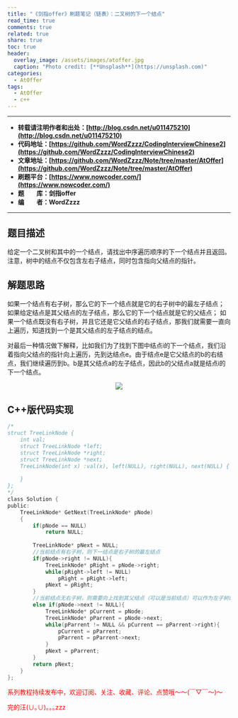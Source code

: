```yaml
---
title: "《剑指offer》刷题笔记（链表）：二叉树的下一个结点"
read_time: true
comments: true
related: true
share: true
toc: true
header:
  overlay_image: /assets/images/atoffer.jpg
  caption: "Photo credit: [**Unsplash**](https://unsplash.com)"
categories:
  - AtOffer
tags:
  - AtOffer
  - c++
---
```


----------

- **转载请注明作者和出处：[http://blog.csdn.net/u011475210](http://blog.csdn.net/u011475210)**
- **代码地址：[https://github.com/WordZzzz/CodingInterviewChinese2](https://github.com/WordZzzz/CodingInterviewChinese2)**
- **文章地址：[https://github.com/WordZzzz/Note/tree/master/AtOffer](https://github.com/WordZzzz/Note/tree/master/AtOffer)**
- **刷题平台：[https://www.nowcoder.com/](https://www.nowcoder.com/)**
- **题&emsp;&emsp;库：剑指offer**
- **编&emsp;&emsp;者：WordZzzz**

----------

## 题目描述

给定一个二叉树和其中的一个结点，请找出中序遍历顺序的下一个结点并且返回。注意，树中的结点不仅包含左右子结点，同时包含指向父结点的指针。

## 解题思路

如果一个结点有右子树，那么它的下一个结点就是它的右子树中的最左子结点；
如果给定结点是其父结点的左子结点，那么它的下一个结点就是它的父结点；
如果一个结点既没有右子树，并且它还是它父结点的右子结点，那我们就需要一直向上遍历，知道找到一个是其父结点的左子结点的结点。

对最后一种情况做下解释，比如我们为了找到下图中结点i的下一个结点，我们沿着指向父结点的指针向上遍历，先到达结点e。由于结点e是它父结点的b的右结点，我们继续遍历到b。b是其父结点a的左子结点，因此b的父结点a就是结点i的下一个结点。

<p></p>
<div align=center><img src="http://img.blog.csdn.net/20171222173052841?watermark/2/text/aHR0cDovL2Jsb2cuY3Nkbi5uZXQvdTAxMTQ3NTIxMA==/font/5a6L5L2T/fontsize/400/fill/I0JBQkFCMA==/dissolve/70/gravity/SouthEast"/></div>
<p></p>

## C++版代码实现

```c
/*
struct TreeLinkNode {
    int val;
    struct TreeLinkNode *left;
    struct TreeLinkNode *right;
    struct TreeLinkNode *next;
    TreeLinkNode(int x) :val(x), left(NULL), right(NULL), next(NULL) {
        
    }
};
*/
class Solution {
public:
    TreeLinkNode* GetNext(TreeLinkNode* pNode)
    {
        if(pNode == NULL)
            return NULL;
        
        TreeLinkNode* pNext = NULL;
        //当前结点有右子树，则下一结点是右子树的最左结点
        if(pNode->right != NULL){
            TreeLinkNode* pRight = pNode->right;
            while(pRight->left != NULL)
                pRight = pRight->left;
            pNext = pRight;
        }
        //当前结点无右子树，则需要向上找到其父结点（可以是当前结点）可以作为左子树的时候
        else if(pNode->next != NULL){
            TreeLinkNode* pCurrent = pNode;
            TreeLinkNode* pParrent = pNode->next;
            while(pParrent != NULL && pCurrent == pParrent->right){
                pCurrent = pParrent;
                pParrent = pParrent->next;
            }
            pNext = pParrent;
        }
        return pNext;
    }
};
```

<span style="color: red">系列教程持续发布中，欢迎订阅、关注、收藏、评论、点赞哦～～(￣▽￣～)～</span>

<span style="color: red">完的汪(∪｡∪)｡｡｡zzz</span>
